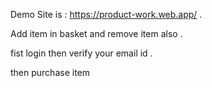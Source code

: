 Demo Site is : https://product-work.web.app/ .

Add item in basket and remove item also .

fist login then verify your email id .

then purchase item 
